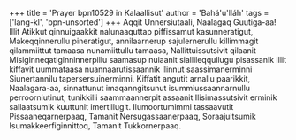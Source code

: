 +++
title = 'Prayer bpn10529 in Kalaallisut'
author = 'Bahá'u'lláh'
tags = ['lang-kl', 'bpn-unsorted']
+++
Aqqit Unnersiutaali, Naalagaq Guutiga-aa! Illit Atikkut qinnuigaakkit nalunaaquttap piffissamut kasunneratigut, Makeqqinnerullu pineratigut, annilaarnerup sajulernerullu killimmagit qilammiittut tamaasa nunamiittullu tamaasa, Nallittuissutsivit qilaanit Misiginneqatiginninnerpillu saamasup nuiaanit siallileqqullugu pisassanik Illit kiffavit uummataasa nuannaarutissaannik Ilinnut saassimanerminni Siunertannilu tapersersuinerminni.
Kiffatit angutit arnallu paarikkit, Naalagara-aa, sinnattunut imaqanngitsunut isummiussaannarnullu perroorniutinut, tunikkilli saammaannerpit assaanit Ilisimassutsivit erminik sallaatsumik kuuttunit imertillugit. Ilumoortumimmi tassaavutit Pissaaneqarnerpaaq, Tamanit Nersugassaanerpaaq, Soraajuitsumik Isumakkeerfiginnittoq, Tamanit Tukkornerpaaq.
